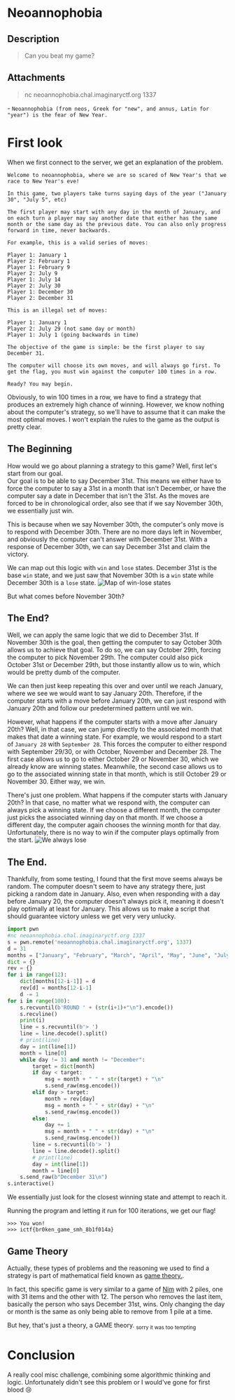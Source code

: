 # Neoannophobia
## Description
>Can you beat my game?

## Attachments
>nc neoannophobia.chal.imaginaryctf.org 1337

\- `Neoannophobia (from neos, Greek for "new", and annus, Latin for "year") is the fear of New Year.`

# First look
When we first connect to the server, we get an explanation of the problem.
```
Welcome to neoannophobia, where we are so scared of New Year's that we race to New Year's eve!

In this game, two players take turns saying days of the year ("January 30", "July 5", etc)

The first player may start with any day in the month of January, and on each turn a player may say another date that either has the same month or the same day as the previous date. You can also only progress forward in time, never backwards.

For example, this is a valid series of moves:

Player 1: January 1
Player 2: February 1
Player 1: February 9
Player 2: July 9
Player 1: July 14
Player 2: July 30
Player 1: December 30
Player 2: December 31

This is an illegal set of moves:

Player 1: January 1
Player 2: July 29 (not same day or month)
Player 1: July 1 (going backwards in time)

The objective of the game is simple: be the first player to say December 31.

The computer will choose its own moves, and will always go first. To get the flag, you must win against the computer 100 times in a row.

Ready? You may begin.
```
Obviously, to win 100 times in a row, we have to find a strategy that produces an extremely high chance of winning. However, we know nothing about the
computer's strategy, so we'll have to assume that it can make the most optimal moves. I won't explain the rules to the game as the output is pretty clear. 

## The Beginning
How would we go about planning a strategy to this game? Well, first let's start from our goal.<br/>
Our goal is to be able to say December 31st. This means we either have to force the computer to say a 31st in a month that isn't December, 
or have the computer say a date in December that isn't the 31st. As the moves are forced to be in chronological order, also see that if we say November 30th, 
we essentially just win.

This is because when we say November 30th, the computer's only move is to respond with December 30th. There are no more days left in November, and obviously
the computer can't answer with December 31st. With a response of December 30th, we can say December 31st and claim the victory.

We can map out this logic with `win` and `lose` states. December 31st is the base `win` state, and we just saw that November 30th is a `win` state while 
December 30th is a `lose` state.
![Map of win-lose states](winlose.png)

But what comes before November 30th?

## The End?
Well, we can apply the same logic that we did to December 31st. If November 30th is the goal, then getting the computer to say October 30th allows us to 
achieve that goal. To do so, we can say October 29th, forcing the computer to pick November 29th. The computer could also pick October 31st or December 29th,
but those instantly allow us to win, which would be pretty dumb of the computer.

We can then just keep repeating this over and over until we reach January, where we see we would want to say January 20th. Therefore, if the computer starts with a move before January 20th, we can just respond with January 20th and follow our predetermined pattern until we win. 

However, what happens if the computer starts with a move after January 20th? Well, in that case, we can jump directly to the associated month that makes that date
a winning state. For example, we would respond to a start of `January 28` with `September 28`. This forces the computer to either respond with September 29/30, or
with October, November and December 28. The first case allows us to go to either October 29 or November 30, which we already know are winning states. Meanwhile,
the second case allows us to go to the associated winning state in that month, which is still October 29 or November 30. Either way, we win.

There's just one problem. What happens if the computer starts with January 20th?  In that case, no matter what we respond with, the computer can always pick a winning 
state. If we choose a different month, the computer just picks the associated winning day on that month. If we choose a different day, the computer again
chooses the winning month for that day. Unfortunately, there is no way to win if the computer plays optimally from the start.
![We always lose](alwayslose.png)

## The End.
Thankfully, from some testing, I found that the first move seems always be random. The computer doesn't seem to have any strategy there, just picking a random date in January.
Also, even when responding with a day before January 20, the computer doesn't always pick it, meaning it doesn't play optimally at least for January. This allows us
to make a script that should guarantee victory unless we get very very unlucky.
```python
import pwn
#nc neoannophobia.chal.imaginaryctf.org 1337
s = pwn.remote('neoannophobia.chal.imaginaryctf.org', 1337)
d = 31
months = ["January", "February", "March", "April", "May", "June", "July", "August", "September", "October", "November", "December"]
dict = {}
rev = {}
for i in range(12):
    dict[months[12-i-1]] = d
    rev[d] = months[12-i-1]
    d -= 1
for i in range(100):
    s.recvuntil(b'ROUND ' + (str(i+1)+"\n").encode())
    s.recvline()
    print(i)
    line = s.recvuntil(b'> ')
    line = line.decode().split()
    # print(line)
    day = int(line[1])
    month = line[0]
    while day != 31 and month != "December":
        target = dict[month]
        if day < target:
            msg = month + " " + str(target) + "\n"
            s.send_raw(msg.encode())
        elif day > target:
            month = rev[day]
            msg = month + " " + str(day) + "\n"
            s.send_raw(msg.encode())
        else:
            day += 1
            msg = month + " " + str(day) + "\n"
            s.send_raw(msg.encode())
        line = s.recvuntil(b'> ')
        line = line.decode().split()
        # print(line)
        day = int(line[1])
        month = line[0]
    s.send_raw(b"December 31\n")
s.interactive()

```
We essentially just look for the closest winning state and attempt to reach it.

Running the program and letting it run for 100 iterations, we get our flag!
```
>>> You won!
>>> ictf{br0ken_game_smh_8b1f014a}
```

## Game Theory
Actually, these types of problems and the reasoning we used to find a strategy is part of mathematical field known as [game theory.](https://en.wikipedia.org/wiki/Game_theory).

In fact, this specific game is very similar to a game of [Nim](https://en.wikipedia.org/wiki/Nim) with 2 piles, one with 31 items and the other with 12. The person 
who removes the last item, basically the person who says December 31st, wins. Only changing the day or month is the same as only being able to remove from 1 pile at 
a time.

But hey, that's just a theory, a GAME theory. <sub>sorry it was too tempting</sub>

# Conclusion
A really cool misc challenge, combining some algorithmic thinking and logic. Unfortunately didn't see this problem or I would've gone for first blood :cry: